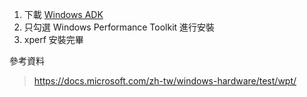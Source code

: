 

1. 下載 [Windows ADK](https://docs.microsoft.com/zh-tw/windows-hardware/get-started/adk-install)
1. 只勾選 Windows Performance Toolkit 進行安裝
1. xperf 安裝完畢

參考資料
> https://docs.microsoft.com/zh-tw/windows-hardware/test/wpt/